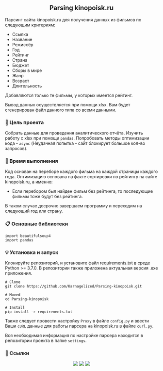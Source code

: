 <h2 align='center'> Parsing kinopoisk.ru </h2>

Парсинг сайта kinopoisk.ru для получения данных из 
фильмов по следующим критериям:

* Ссылка
* Название
* Режиссёр
* Год
* Рейтинг
* Страна
* Бюджет
* Сборы в мире
* Жанр
* Возраст
* Длительность

Добавляются только те фильмы, у которых имеется рейтинг.

Вывод данных осуществляется при помощи xlsx. Вам будет сгенерирован файл 
данного типа со всеми данными.

### 📌 Цель проекта
Собрать данные для проведения аналитического отчёта. Изучить работу с 
xlsx при помощи `pandas`. Попробовать методы оптимизации кода - `async`
(Неудачная попытка - сайт блокирует большое кол-во запросов).

### 🐢 Время выполнения
Код основан на переборе каждого фильма на каждой страницы каждого года. Оптимизацию 
основана на факте сортировки по рейтингу на сайте kinopoisk.ru, а именно:

* Если перебором был найден фильм без рейтинга, то последующие фильмы тоже будут без рейтинга.

В таком случае досрочно завершаем программу и переходим на следующий год или страну.


### 📋 Основные библиотеки
    import beautifulsoup4
    import pandas

### 💡 Установка и запуск
Клонируйте репозиторий, и установите файл requirements.txt
в среде Python >= 3.7.0. В репозитории также приложена актуальная версия .exe приложения. 

    # Clone
    git clone https://github.com/Karnagelized/Parsing-kinopoisk.git
    
    # Moved    
    cd Parsing-kinopoisk
    
    # Install 
    pip install -r requirements.txt

Также следует провести настройку `Proxy` в файле `config.py` и ввести Ваши `cURL` данные 
для работы парсера на kinopoisk.ru в файле `curl.py`.

Вся необходимая информация по настройке парсера находится в репозитории проекта в 
папке `settings`.

### 🔗 Ссылки
<div align="center">
    <a href="https://t.me/masikantonov" style="text-decoration:none;">
        <img src="https://img.shields.io/badge/Telegram-2CA5E0?style=for-the-badge&logo=telegram&logoColor=white"/>
    </a>
    <a href="https://vk.com/masikantonov" style="text-decoration:none;">
        <img src="https://img.shields.io/badge/VKontakte-2CA5E0?style=for-the-badge&color=0077ff&logo=vk&logoColor=white"/>
    </a>
    <a href="https://pytime.ru" style="text-decoration:none;">
        <img src="https://img.shields.io/badge/PyTime.ru-ffffff?style=for-the-badge&color=0077c2"/>
    </a>
</div>